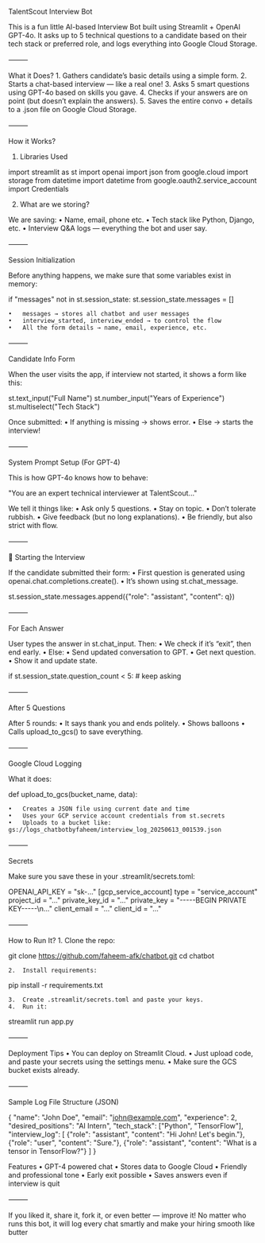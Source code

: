 TalentScout Interview Bot

This is a fun little AI-based Interview Bot built using Streamlit + OpenAI GPT-4o. It asks up to 5 technical questions to a candidate based on their tech stack or preferred role, and logs everything into Google Cloud Storage.

⸻

What it Does?
	1.	Gathers candidate’s basic details using a simple form.
	2.	Starts a chat-based interview — like a real one!
	3.	Asks 5 smart questions using GPT-4o based on skills you gave.
	4.	Checks if your answers are on point (but doesn’t explain the answers).
	5.	Saves the entire convo + details to a .json file on Google Cloud Storage.

⸻

How it Works?

1. Libraries Used

import streamlit as st
import openai
import json
from google.cloud import storage
from datetime import datetime
from google.oauth2.service_account import Credentials

2. What are we storing?

We are saving:
	•	Name, email, phone etc.
	•	Tech stack like Python, Django, etc.
	•	Interview Q&A logs — everything the bot and user say.

⸻

Session Initialization

Before anything happens, we make sure that some variables exist in memory:

if "messages" not in st.session_state:
    st.session_state.messages = []

	•	messages → stores all chatbot and user messages
	•	interview_started, interview_ended → to control the flow
	•	All the form details → name, email, experience, etc.

⸻

Candidate Info Form

When the user visits the app, if interview not started, it shows a form like this:

st.text_input("Full Name")
st.number_input("Years of Experience")
st.multiselect("Tech Stack")

Once submitted:
	•	If anything is missing → shows error.
	•	Else → starts the interview!

⸻

System Prompt Setup (For GPT-4)

This is how GPT-4o knows how to behave:

"You are an expert technical interviewer at TalentScout..."

We tell it things like:
	•	Ask only 5 questions.
	•	Stay on topic.
	•	Don’t tolerate rubbish.
	•	Give feedback (but no long explanations).
	•	Be friendly, but also strict with flow.

⸻

💬 Starting the Interview

If the candidate submitted their form:
	•	First question is generated using openai.chat.completions.create().
	•	It’s shown using st.chat_message.

st.session_state.messages.append({"role": "assistant", "content": q})


⸻

For Each Answer

User types the answer in st.chat_input. Then:
	•	We check if it’s “exit”, then end early.
	•	Else:
	•	Send updated conversation to GPT.
	•	Get next question.
	•	Show it and update state.

if st.session_state.question_count < 5:
    # keep asking


⸻

After 5 Questions

After 5 rounds:
	•	It says thank you and ends politely.
	•	Shows balloons 
	•	Calls upload_to_gcs() to save everything.

⸻

Google Cloud Logging

What it does:

def upload_to_gcs(bucket_name, data):

	•	Creates a JSON file using current date and time
	•	Uses your GCP service account credentials from st.secrets
	•	Uploads to a bucket like: gs://logs_chatbotbyfaheem/interview_log_20250613_001539.json

⸻

Secrets

Make sure you save these in your .streamlit/secrets.toml:

OPENAI_API_KEY = "sk-..."
[gcp_service_account]
type = "service_account"
project_id = "..."
private_key_id = "..."
private_key = "-----BEGIN PRIVATE KEY-----\n..."
client_email = "..."
client_id = "..."


⸻

How to Run It?
	1.	Clone the repo:

git clone https://github.com/faheem-afk/chatbot.git
cd chatbot


	2.	Install requirements:

pip install -r requirements.txt


	3.	Create .streamlit/secrets.toml and paste your keys.
	4.	Run it:

streamlit run app.py



⸻

Deployment Tips
	•	You can deploy on Streamlit Cloud.
	•	Just upload code, and paste your secrets using the settings menu.
	•	Make sure the GCS bucket exists already.

⸻

Sample Log File Structure (JSON)

{
  "name": "John Doe",
  "email": "john@example.com",
  "experience": 2,
  "desired_positions": "AI Intern",
  "tech_stack": ["Python", "TensorFlow"],
  "interview_log": [
    {"role": "assistant", "content": "Hi John! Let's begin."},
    {"role": "user", "content": "Sure."},
    {"role": "assistant", "content": "What is a tensor in TensorFlow?"}
  ]
}


Features
	•	GPT-4 powered chat
	•	Stores data to Google Cloud
	•	Friendly and professional tone
	•	Early exit possible
	•	Saves answers even if interview is quit

⸻


If you liked it, share it, fork it, or even better — improve it!
No matter who runs this bot, it will log every chat smartly and make your hiring smooth like butter

